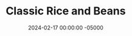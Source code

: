 ---
layout: post
title:  "Classic Rice and Beans"
date:   2024-02-17 00:00:00 -05000
categories: 
- Recipes
- Meatless
permalink: /recipes/rice-and-beans
image: /assets/Food/Meatless/Rice and Beans/rice-beans.jpg
ing: ricebeans-ing
facts: ricebeans-facts
section1: 
start2: 
section2: 
start3: 
section3: 
start4: 
section4: 
start5: 
section5: 
Prep: 5
Rest: 
Cook: 45
Source1: 
Source2: 
whisk: https://s.samsungfood.com/A23Sf
tags: 
- side
- rice and beans
- rice
- beans
- brown rice
- chili powder
- cumin
- paprika
- carb
- broth
- taco
- fajita
Description: Ah rice and beans, the versatile side to nearly every meal. If you've noticed that most of my recipes are just protein+vegetable, this is why. I prefer to keep my carb separate, and that way I can decide if I want to have it or not for dinner. Most of the time when I have a carb on the side, I make some variation of rice and beans, and it's easy, cheap, and pretty healthy as far as grains go.  Brown rice is so much better for you than <a href="/misc/fake-healthy-foods#white-rice">white rice</a>, as brown rice contains the whole grain, being much less processed and a good source of fiber and micronutrients.  My other go to carb side is a <a href="baked-sweet-potato">Baked Sweet Potatoes</a>, so check that out too
Instructions: 
- Optionally, you can rinse the rice prior to cooking. This makes the rice drier and fluffier, instead of wet and clumpy (which I honestly prefer ngl, so I don't bother with this). Using a fine mesh strainer, rinse the rice under cold water until the water runs clear.<br><br>

- Add the rice to a medium pot with the water and bouillon powder (or alternatively you can use low sodium broth, or water+1/2 tsp salt). Drain and rinse your beans with a strainer, and add to the pot as well. Here I used a 29 oz can of black beans<br><br>

- Cover and bring your pot to a boil over high heat. When boiling, reduce heat to low, cover and cook about 45 minutes (this will depend on your brand of rice)<br><br>

- When the rice is done, add in the rest of the seasonings (paprika, chili powder, cumin, garlic and onion powder, and black pepper), mix, and adjust to taste. I prefer to add in the beans in the beginning, but can you wait until now to add them as well
---